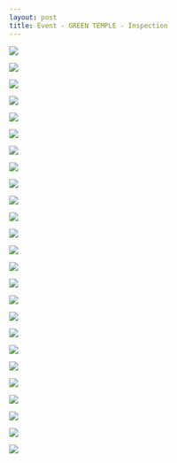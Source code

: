 ```yaml
---
layout: post
title: Event - GREEN TEMPLE - Inspection
---
```


<a href='https://photos.google.com/share/AF1QipOlaqqQF-582MOG4ghk_wmf6erWV6TxmqzOJJpZ1-GYGgGI6W72k-GK3sS90wW1zw?key=TnlreEtHWnFzSXk3dHNRdmFicmstbEQ2NGozak5n&source=ctrlq.org'><img src='https://lh3.googleusercontent.com/FD59h5qb4-J2mct4Gd9tmX20PcRAdwkzpHayM-ADL5SfHwRbjmvQSmvKiWAdHMKBbQVDIIgv2eV4xg28UOsmDpn4_5KDah_gEIVRqTAf85IxzkF2nnM08q2iYKTUHU0J6k4QZw' /></a>

<a href='https://photos.google.com/share/AF1QipO7zU4G8ksCX75TCRzgJnAr2kJEjKXaj4q3HysZi3WZtuUQiHgHZPEgA8J3l8_VeQ?key=dXRfNzVGVlRGY1lSckhHdndsSGtodmZRdUhDVzNR&source=ctrlq.org'><img src='https://lh3.googleusercontent.com/xPA03A4rdDqE-GjzFZuunf-B5z0Gt01LQae2OfprOUHzKqLHBH2vqMlLHSxHSrgz7O8-3UWzMY3pVWiH-v4o_klHpV0cczV-zjnsbL5lNYh9tD_7ClhxeCneYLHUlpLOnMpqJw' /></a>

<a href='https://photos.google.com/share/AF1QipOtsKdOHEKmfVXrsgvJijvSkVkJc9vfbyiloNA_13I_xe8TNhQ9b23iikW0QM0SRA?key=OHVILVlkNDdpaExpS2ZVd1M2MnNRdTZGM0swOTdn&source=ctrlq.org'><img src='https://lh3.googleusercontent.com/-_chxLhxUb-QagO1tHkbl9VzHpc6jOAI0n9YwfVvV50wB2J7FtD4_vuor2CZ6Eb5WDjQtr7J_4vxwg8G1Er6j_nz5-7wSDoVZwhFxhBOnRk-9jX-GeGfHjdX3MCtdrkwdFaL5g' /></a>

<a href='https://photos.google.com/share/AF1QipNTr2PsRG2ZwWpgzrSpM1vLMGx0r_PZKTt6lWfPMVevn-e3_dx6AeoA64KnJmyj2A?key=YXk1a3piX2ZaZkRSYVJQb29tQUZPZTV5RnB5S0NB&source=ctrlq.org'><img src='https://lh3.googleusercontent.com/gfHPLCWVp4LpewtvLcprLj_sOsyqBYDLfmWk0Ay8xVBI0HDNyB3sc4aOKCYwmT-jaGDL_31ibzzJXv1MeLtdBxxBKWprxKtC99wF6oHg4mruZXC4864Uqy5gK6CuOuXb9ZUeYA' /></a>

<a href='https://photos.google.com/share/AF1QipPfvYkghJlqtEqDPYKNXlyPocEAyk5wHgjRiY1Ti2NyNcgUN67h5Bskglr4290YuQ?key=TFpQNXZDLV8zSDZITE96alh0QnFTTFRNNW9JcUV3&source=ctrlq.org'><img src='https://lh3.googleusercontent.com/j6_kZUulm6iKKl4pKQ31gye6xK5Z6YOx23z0sb6-0rwge90ylAu1mcKTHUpRyzUSNEj6A5kvjdKgQcHagDc0z2HkiVvWgaddGO0QREgnB39iSd1C2Ub2AbZbJSIfixEalvN3EA' /></a>

<a href='https://photos.google.com/share/AF1QipOphwEvRxSOY61mH3q7jnD08K0e4JtGENMkFvBvC6uy1P4Up3w6ZeK92IXRVFWT_g?key=QzBnMzFPWW56NU1mTGtoUEZPMlBSSmlQa2JJTERB&source=ctrlq.org'><img src='https://lh3.googleusercontent.com/B4ZNJJACU32RL_tDQZ040jfa5RG-bOLmQxAOhifyZ-yoP2tMTVO8w1HbOpPsedX3IlfsG-HlpkP3VyU5kke8fdcq46GWFOR9PP8y9uCzJhvq3Br9BRpf2AEllJf-GQAyY2rOXA' /></a>

<a href='https://photos.google.com/share/AF1QipOeJlpokQi3pt5E6hAr3OtngK4I8uzzDmhC-gKOPo-DZpFiNMegJdZoh93HFVQ70g?key=dEEyZ1dQOUtVUl9jbnVLd3RTOUNJQWFKc2NJdHR3&source=ctrlq.org'><img src='https://lh3.googleusercontent.com/MbC0qYAhI0_Rw1TQFGF0EvljydmX8tlwds2Aah0zjB5reeNGAHRBceftESKxvaW51JnX6VqrKTDw6bvQkxGWZlFA7GLzy161pS_Th4QIvY1xaqtPxdzXaZym0qnu_Cm5AZ5mnw' /></a>

<a href='https://photos.google.com/share/AF1QipOZZnF5z5J02XuWTvgbElnNExyMaYlq9dUP1RK_XrRubstH__-xzeXsg0UkxiLkeQ?key=eDhKS282N3VjYnRGd0dDN1BDUTdLRHlnanZSNFdB&source=ctrlq.org'><img src='https://lh3.googleusercontent.com/DTsp7FuoNhwRYqktYwPYorUCyYTrP2vSrglEAE3S7m6YbGXsbGc4I6zYEcS5rNURCALwiTFd8YgqCu4txtW3RZAO57glskWASkdjk5sL9Uz5olcu0Ml5aCbrKWy7DwRO_Xe95A' /></a>

<a href='https://photos.google.com/share/AF1QipNsC_B_Xh19g61qKQwhjiPKHYTIfZav4JJ4NIbHE5nEAYICv-Hayn7q9ew5RnYMIQ?key=bDJKYkVXZ3lhTkpuZ3ZtRWpIS0NCeVRKR2ZpUlVR&source=ctrlq.org'><img src='https://lh3.googleusercontent.com/gktWyS-EQ-uWLlcvlSPUATUqJVMUxtujy9L5sEcSbPYCAg3XcoHdy28OA3yDf6I9UTcASvo6Hv4SFcr-jVQLOXv7BZW5EC6f8tc2a3OSCFAzCEBnAc8ppcQ3z87oilDbj0gpbg' /></a>

<a href='https://photos.google.com/share/AF1QipPyLmlonAM-fB4e_L9fnQjWO0EGiRf_oPO8FpXiCTmNvo9ikj1HSXhn_KEbyRbK9g?key=aEJYbUVid2Jwa1VkM0JiMmF0cUE2VFlVWjV1cV9n&source=ctrlq.org'><img src='https://lh3.googleusercontent.com/lobMNN8JF-KFXvpjYt4MozKC2lEQN-CVdPN6SBu2BM3nZvT82dqB9XJHVWXzluoxr7DwGrKa3EOsUuqAPm0M0PBgDlM9WopPlol_WD9F9O7TUKlVNW0UfWnHiOHs28n4DodImA' /></a>

<a href='https://photos.google.com/share/AF1QipOiFTlcM5tz44HKH-kselFc24STfratDhU3bmHy16EXTSqZZLcEsEqFlo0axazXAw?key=cERaNlFaV3I1ZUlybTBVOXdrMy1RWG5TemJydHhn&source=ctrlq.org'><img src='https://lh3.googleusercontent.com/K5wNJR9UNf7-SipJg_WWnRY0cGCPxEFfZDBXeB9-hx8SHpb1zrMlOdX7lvR3lygX0SKiq4Kgb--O933a3RfLMdmLeIZkgIUyQ9XnMeCQ243KDl7guNxDK4G0nynJm-RYqJ_2zw' /></a>

<a href='https://photos.google.com/share/AF1QipMbGz93G4EH4ggs5SdFTD-VLpkMS6ND_8eDzTHkKWrAClqQcOXE1vVbXg0uLWnb9A?key=OF9aZjdwRGNhMXlSOEdPamNDSUFSSVlnOHFqYlB3&source=ctrlq.org'><img src='https://lh3.googleusercontent.com/U0s1R8-E1Nwi__qAEqa8qey7DnKxr-bmlR3EY0DxSqEG3HohZu7r_RQDJPie-RbHZuU1L9vxhCfljGK06e21wdBiD7MyXpA-7tdRttYn10rK9PquHsCxOleniD000F0MSmT2qw' /></a>

<a href='https://photos.google.com/share/AF1QipMFFdABgCYtVgO26S3hsNymQ7uf562l4ZVsIV1ECe9BGiDdv4zbECFvEG5iwfbTZw?key=NXBnTlhhU3lFWjZFbGk0cGVYRm1EWVBteG9CU1Bn&source=ctrlq.org'><img src='https://lh3.googleusercontent.com/nCh-S9kHpOUh9uyQl9yz9i56kXac2ZNApTZRdP_Od77nygHHpYLwJeTIfvB86fiy7J6JX2XltHq2f95SKRQ9Byjsnpoeug7-VLHDQpVR3ZNYWndmpljn2olgPaMqYYwBjDzALw' /></a>

<a href='https://photos.google.com/share/AF1QipPtOrtq26ECfz_42_hywLvLl0Sf8r5CCUWjY_fUwZ8aPujZ2OXU4hmtAwB09EgxDw?key=ekFlUVJxTG1JcmJSU0hYNFk3MGhlalpEYnUtdXVB&source=ctrlq.org'><img src='https://lh3.googleusercontent.com/TRNFH9_fckQutLONsiF6sCRP_Nqd4kKC-kXok80GhrsiLJmep8fE_ILIXxXAVlPvlqQ8BpLwLM9ZBiMaEYHICibq4-X2VEQY6o3bHk1XE1oDgkCHJUvlLj2-OoAdk4-efr_dbA' /></a>

<a href='https://photos.google.com/share/AF1QipNBXqCqtPvKGra59q0WGHgFEG1Mv8KTEPJvbPYAys8lC3A0VIHMrjWsm8UNWddcHw?key=bVJIeF9UOFBZRlpNVzNCSS11RE4zYkdlS2xJVDNB&source=ctrlq.org'><img src='https://lh3.googleusercontent.com/Sd-kQJhd4fWU1FRTJQrpbQIiPCmmD8MY4RhydL3zVlYn58iHYl6Jp9z1TUOvqreF_3Mig6jh1SKjxI8XuF5Ud1cAlQiEbYfD3XaIPJs0NL9kiwsCyPvRTmg8Cjj68LsAFf6eTw' /></a>

<a href='https://photos.google.com/share/AF1QipNOp8Ipyc9tcn5bVgDAKjXs8oQ2ouZ_jTmqgzepz3mpQjMEBFT0X4MYPQUhg9hdDg?key=UThGVHl3b2dGcGRyMUxjMk9tV3NOVGZUMzE0dm5n&source=ctrlq.org'><img src='https://lh3.googleusercontent.com/1bDc48_u_3lEsUOvOz_BLqy7VifGjfOUV-pSgcPbAtxkule4rmV5iV6u0ey225bIE6_rQHD5DvkDHaKRu6De55RP9iHOkw0nJvMmLwTI_ocYGRp8wj9hdQuhze2h2GPfUmWC0Q' /></a>

<a href='https://photos.google.com/share/AF1QipO6ExX27nvfNJJx7bqaQ1-WKN-EJ0rE_9OjxzumNVG4PnJixC84gjHkC4G9_ginRQ?key=Rl9BRTlsN2FKNFFhNHhremktdUpRaUE4WGdKX1d3&source=ctrlq.org'><img src='https://lh3.googleusercontent.com/XCcc9p7t7_v5JwRzeRrtmfbI8UCMcEWt4LNfvyW0M6DI3po0NssqrmqzfQdIJCDGKUCzhbM9vaWVjI5aZXCdwpya6PJ1g8x_iFHRPOp0lhixN_i7HaRA_ne_Obg1d5-BGLQsDw' /></a>

<a href='https://photos.google.com/share/AF1QipOa0yf524U5GF7McHKcWiZStn0TNFuEAIpseSiXaZIXotn0OXuPYbYoSJPKbVo9kA?key=QWVDemtEQlZSd2RlSko3RkJESFlidGJBajJfY09n&source=ctrlq.org'><img src='https://lh3.googleusercontent.com/HNl6Qo9CMc1dUOR0QdMtS6MVWnAs1eCJnp-QJq0sicN1Grtnk8qKHz0xHz3-BBVLf5LvfqFUd4tluWezDNOCehM4rSGTAg0wpBUBKQ5OZlPPh9p204M500qeYlXu9jlu0wPX7w' /></a>

<a href='https://photos.google.com/share/AF1QipP5yQttBEwShQfdPtz2D6t_j50yeJtXn1yVCq9IpIzxeJiuRK88F4gEz8NHwu2QNQ?key=akcxRmdtTWlGZ1dFSnh4SWdkNUZWUUZiVVRZN3B3&source=ctrlq.org'><img src='https://lh3.googleusercontent.com/04-zFbWOlvk7_6lihJu5P4zn4aISLrJNhY2sA02Lg0Ea42y4y3-3ZZCuhcsUoRkNPmBNB6MLCwz3SjJTUleSbFq_bru4ogKuIBmNq6vg2a6oSrNHLkK9vio6wF_cCDE4PwaDEA' /></a>

<a href='https://photos.google.com/share/AF1QipNjkOWNqu7eeut_D4EAocPXIjGUVLo8awUvUCfLCiKC1bnJvZIHW5j5Znsz2AuiaA?key=TnphdW1Pdzc5ZTBBNHdURnVITlcybm9sTXZlTGF3&source=ctrlq.org'><img src='https://lh3.googleusercontent.com/YRaKZDRIWLEV5Gx2dIvh-iOAEnaHfq2aSSD3MmwIILY91myGOfdQvzrJd07gcp2_5rq5p1SuG2kCSvQaMZ8oOFDngPtHBSLr2v8foRIroe9ENGeFCbMh-kXlRq8qKvOO_JkySg' /></a>

<a href='https://photos.google.com/share/AF1QipPv5M89d85q-nDzQEZDzQe2KbpRlID4rxPECDjJ2svS7SN4NgOKZrgNbfVYqEJGgQ?key=SUVaOWg0azQ5VVBuNlRnejN5d2VNbDVURzB2UFZ3&source=ctrlq.org'><img src='https://lh3.googleusercontent.com/86ZBvKnJyld5mBuuTOmXei8EeH_70ICWv5qgtbBUQ1_-4xm4afhZPaZeP_krKw9Geeap2XiZt9TRkPphcdtCTu5eoLjIISIaFmyUF6o56fAaub79yZrlsOUquX1vuom4ZSYJdw' /></a>

<a href='https://photos.google.com/share/AF1QipNtzCMWXevIvhEAwxLQ30hrERM6nQOhGJe_2IdcpxTWm1KUvHmUZSLiy0SnY2REDQ?key=cE5uS3hrN0RPR2VHemNEVXJfQkpkOGpLMHQ2UGJ3&source=ctrlq.org'><img src='https://lh3.googleusercontent.com/74SakwGJkpTbFP3jL8AjzdQ79ST_HJaYkIuCCOupA59IJqlnW08IriFLrPJtMuLEup4-uDwSz-9ZbyaXw3CjgfocbMhve9VY7di3lTU4Udyi5HqANcmk5ZF8CNNZJawP6Mbzgg' /></a>

<a href='https://photos.google.com/share/AF1QipPEj0YtfvV822MVoZIWjPnjksrC8m8CvWaXFbYOPspciuNZWBdHYbQhGczGcZpNQQ?key=bkhPOG4zWTBjbERtRGxFWTdEMVVFaU5Rc3dlcTZB&source=ctrlq.org'><img src='https://lh3.googleusercontent.com/_UtiQumQLhs48SwcKS6TjxinHQi3nW-Fru7hbrXm2mhhuCdsaYpVbLroXr9GoN7xzg1vhBWBKMNcMDNRfJT-g1Z3FOvcETms_eepk7Vm7xiM8maKawmMr2maz8k7Zogah2hNTA' /></a>

<a href='https://photos.google.com/share/AF1QipOR77XznJwAxM_oV3UUWdbzIXgdFGz6-lqbbzPC3vSOgMf28_rW-4kMhMwYrRDbdQ?key=M1J1WnlGbGllSU1yemFHdXpFcnJyN2xBMmFIdVhn&source=ctrlq.org'><img src='https://lh3.googleusercontent.com/MtAQxjav9duD7DOd3PgYiO2_pun3evEL6tfLA0E2BY0o-0fFIN2KZzk7JlcckZLOFJ-H3wAMLsKztN8D_-GKh_S7yccziFhlC0y5XDRoX3n2iOzS_5bjBCZWVDGPINy5wdVctw' /></a>

<a href='https://photos.google.com/share/AF1QipO41RQ7LrfU9hqAxkRrm4LzUaHaiggZecbfWeeqbaoEPcRNWTBHfZ-SpNUTTvocsg?key=cnVyc0hwWEsxdGJYbnZfdTVrTG1RRl9DbFdwblln&source=ctrlq.org'><img src='https://lh3.googleusercontent.com/f3DmGkwBol2adHjkwfVCGVB-Av9NtPIdqe9NuDNCc_pnBhk3kw0xuI1ymZn3v71HWMoRDZbLcfazGfQFx4ex_ztvYWoBH_zyBwQMB02IRSjEkwX5kLvaiR28fo8mYCAFGuY0Hw' /></a>


